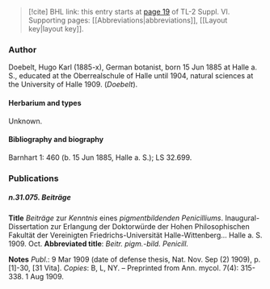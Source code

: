 > [!cite] BHL link: this entry starts at [page 19](https://www.biodiversitylibrary.org/item/103835#page/29/mode/1up) of TL-2 Suppl. VI.
> Supporting pages: [[Abbreviations|abbreviations]], [[Layout key|layout key]].

### Author

Doebelt, Hugo Karl (1885-x), German botanist, born 15 Jun 1885 at Halle a. S., educated at the Oberrealschule of Halle until 1904, natural sciences at the University of Halle 1909. (*Doebelt*).

#### Herbarium and types

Unknown.

#### Bibliography and biography

Barnhart 1: 460 (b. 15 Jun 1885, Halle a. S.); LS 32.699.

### Publications

##### n.31.075. Beiträge

**Title**
*Beiträge* zur *Kenntnis* eines *pigmentbildenden Penicilliums*. Inaugural-Dissertation zur Erlangung der Doktorwürde der Hohen Philosophischen Fakultät der Vereinigten Friedrichs-Universität Halle-Wittenberg... Halle a. S. 1909. Oct.
**Abbreviated title**: *Beitr. pigm.-bild. Penicill.*

**Notes**
*Publ*.: 9 Mar 1909 (date of defense thesis, Nat. Nov. Sep (2) 1909), p. \[1\]-30, \[31 Vita\].
*Copies*: B, L, NY. – Preprinted from Ann. mycol. 7(4): 315-338. 1 Aug 1909.

